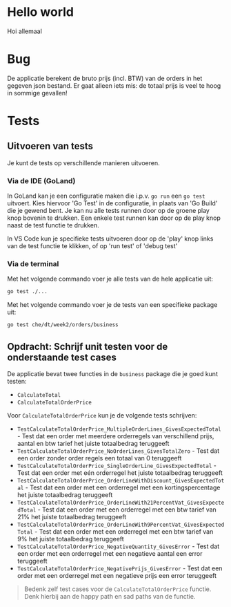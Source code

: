 # Hello world

Hoi allemaal

# Bug

De applicatie berekent de bruto prijs (incl. BTW) van de orders in het gegeven json bestand. Er gaat alleen iets mis: de totaal prijs is veel te hoog in sommige gevallen!

# Tests

## Uitvoeren van tests

Je kunt de tests op verschillende manieren uitvoeren.

### Via de IDE (GoLand)

In GoLand kan je een configuratie maken die i.p.v. `go run` een `go test` uitvoert. Kies hiervoor 'Go Test' in de configuratie, in plaats van 'Go Build' die je gewend bent.
Je kan nu alle tests runnen door op de groene play knop bovenin te drukken. Een enkele test runnen kan door op de play knop naast de test functie te drukken.

In VS Code kun je specifieke tests uitvoeren door op de 'play' knop links van de test functie te klikken, of op 'run test' of 'debug test'

### Via de terminal

Met het volgende commando voer je alle tests van de hele applicatie uit:

```bash
go test ./...
```

Met het volgende commando voer je de tests van een specifieke package uit:

```bash
go test che/dt/week2/orders/business
```

## Opdracht: Schrijf unit testen voor de onderstaande test cases

De applicatie bevat twee functies in de `business` package die je goed kunt testen:

- `CalculateTotal`
- `CalculateTotalOrderPrice`

Voor `CalculateTotalOrderPrice` kun je de volgende tests schrijven:

- `TestCalculateTotalOrderPrice_MultipleOrderLines_GivesExpectedTotal` - Test dat een order met meerdere orderregels van verschillend prijs, aantal en btw tarief het juiste totaalbedrag teruggeeft
- `TestCalculateTotalOrderPrice_NoOrderLines_GivesTotalZero` - Test dat een order zonder order regels een totaal van 0 teruggeeft
- `TestCalculateTotalOrderPrice_SingleOrderLine_GivesExpectedTotal` - Test dat een order met eén orderregel het juiste totaalbedrag teruggeeft
- `TestCalculateTotalOrderPrice_OrderLineWithDiscount_GivesExpectedTotal` - Test dat een order met een orderregel met een kortingspercentage het juiste totaalbedrag teruggeeft
- `TestCalculateTotalOrderPrice_OrderLineWith21PercentVat_GivesExpectedTotal` - Test dat een order met een orderregel met een btw tarief van 21% het juiste totaalbedrag teruggeeft
- `TestCalculateTotalOrderPrice_OrderLineWith9PercentVat_GivesExpectedTotal` - Test dat een order met een orderregel met een btw tarief van 9% het juiste totaalbedrag teruggeeft
- `TestCalculateTotalOrderPrice_NegativeQuantity_GivesError` - Test dat een order met een orderregel met een negatieve aantal een error teruggeeft
- `TestCalculateTotalOrderPrice_NegativePrijs_GivesError` - Test dat een order met een orderregel met een negatieve prijs een error teruggeeft

> Bedenk zelf test cases voor de `CalculateTotalOrderPrice` functie. Denk hierbij aan de happy path en sad paths van de functie.


